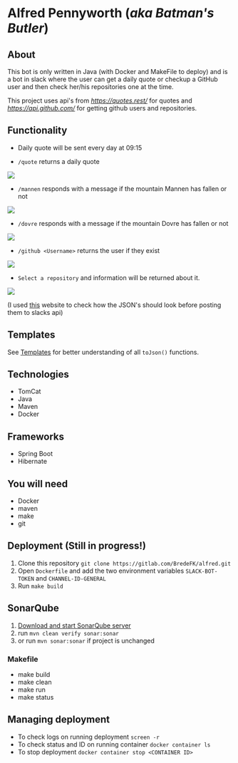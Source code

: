 # Alfred Pennyworth (_aka Batman's Butler_)
## About
This bot is only written in Java (with Docker and MakeFile to deploy) and is a bot in slack
where the user can get a daily quote or checkup a GitHub user and then check her/his repositories one at the time.

This project uses api's from _https://quotes.rest/_ for quotes and _https://api.github.com/_ for getting github users and repositories.

## Functionality
* Daily quote will be sent every day at 09:15

* `/quote` returns a daily quote

![](https://i.imgur.com/J8nQb1K.png)

* `/mannen` responds with a message if the mountain Mannen has fallen or not

![](https://i.imgur.com/xZze14R.png)

* `/dovre` responds with a message if the mountain Dovre has fallen or not

![](https://i.imgur.com/gbR2xlm.png)

* `/github <Username>` returns the user if they exist

![](https://i.imgur.com/qZyvGVc.png)
    
    
* `Select a repository` and information will be returned about it.

![](https://i.imgur.com/uUqkhjK.png)

(I used [this](https://api.slack.com/tools/block-kit-builder) website to check how the JSON's should look before posting them to slacks api)

## Templates
See [Templates](Templates.md) for better understanding of all `toJson()` functions.

## Technologies
* TomCat
* Java
* Maven
* Docker

## Frameworks
* Spring Boot
* Hibernate

## You will need
* Docker
* maven
* make
* git

## Deployment (Still in progress!) 
1. Clone this repository `git clone https://gitlab.com/BredeFK/alfred.git`
1. Open `Dockerfile` and add the two environment variables `SLACK-BOT-TOKEN` and `CHANNEL-ID-GENERAL`
1. Run `make build`

## SonarQube
1. [Download and start SonarQube server](https://docs.sonarqube.org/latest/setup/get-started-2-minutes/)
1. run `mvn clean verify sonar:sonar`
1. or run `mvn sonar:sonar` if project is unchanged

### Makefile
* make build
* make clean
* make run
* make status

## Managing deployment
* To check logs on running deployment `screen -r`
* To check status and ID on running container `docker container ls`
* To stop deployment `docker container stop <CONTAINER ID>` 